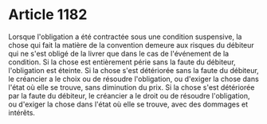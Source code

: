 # Article 1182

Lorsque l'obligation a été contractée sous une condition suspensive, la chose qui fait la matière de la convention demeure aux risques du débiteur qui ne s'est obligé de la livrer que dans le cas de l'événement de la condition.   Si la chose est entièrement périe sans la faute du débiteur, l'obligation est éteinte.   Si la chose s'est détériorée sans la faute du débiteur, le créancier a le choix ou de résoudre l'obligation, ou d'exiger la chose dans l'état où elle se trouve, sans diminution du prix.   Si la chose s'est détériorée par la faute du débiteur, le créancier a le droit ou de résoudre l'obligation, ou d'exiger la chose dans l'état où elle se trouve, avec des dommages et intérêts.
